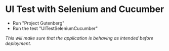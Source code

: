 # UI Test with Selenium and Cucumber
- Run "Project Gutenberg"
- Run the test "UITestSeleniumCucumber"

_This will make sure that the application is behaving as intended before deployment._

